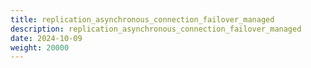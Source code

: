 ```yaml
---
title: replication_asynchronous_connection_failover_managed
description: replication_asynchronous_connection_failover_managed
date: 2024-10-09
weight: 20000
---
```

<style>
th, td {
  border: 1px solid rgb(190, 190, 190);
}
</style>
